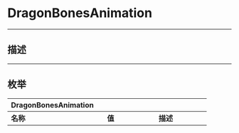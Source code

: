 # DragonBonesAnimation

------------------------------------------------------------------------------------------
## 描述



------------------------------------------------------------------------------------------
## 枚举

|<div style="width:200px">DragonBonesAnimation</div>|<div style="width:100px"></div>|<div style="width:100px"></div>|
|:---|:---|:---|
|**名称**|**值**|**描述**|
